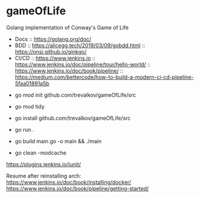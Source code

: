 # gameOfLife
Golang implementation of Conway's Game of Life

- Docs :: https://golang.org/doc/
- BDD :: https://alicegg.tech/2019/03/09/gobdd.html :: https://onsi.github.io/ginkgo/
- CI/CD :: https://www.jenkins.io :: https://www.jenkins.io/doc/pipeline/tour/hello-world/ :: https://www.jenkins.io/doc/book/pipeline/ :: https://medium.com/bettercode/how-to-build-a-modern-ci-cd-pipeline-5faa01891a5b

* go mod init github.com/trevalkov/gameOfLife/src
* go mod tidy
* go install github.com/trevalkov/gameOfLife/src


* go run .
* go build main.go -o main && ./main
* go clean -modcache  

https://plugins.jenkins.io/junit/


Resume after reinstalling arch:
https://www.jenkins.io/doc/book/installing/docker/
https://www.jenkins.io/doc/book/pipeline/getting-started/

